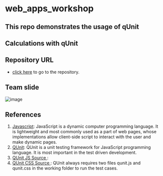 # web_apps_workshop
## This repo demonstrates the usage of qUnit

## Calculations with qUnit



## Repository URL
- [click here](https://github.com/Rohith-saidugari/web_apps_workshop "link to the workshop repository")  to go to the repository.

## Team slide

![image](https://raw.githubusercontent.com/Rohith-saidugari/web_apps_workshop/master/images/Team.png)

## References

1. [Javascript](https://www.tutorialspoint.com/javascript/index.htm): JavaScript is a dynamic computer programming language. It is lightweight and most commonly used as a part of web pages, whose implementations allow client-side script to interact with the user and make dynamic pages.
1. [QUnit](https://qunitjs.com/intro/): QUnit is a unit testing framework for JavaScript programming language. It is most important in the test driven development.
1. [QUnit JS Source ](https://code.jquery.com/qunit/qunit-2.9.1.js): 
1. [QUnit CSS Source ](https://code.jquery.com/qunit/qunit-2.9.1.css): 
QUnit always requires two files qunit.js and qunit.css in the working folder to run the test cases.

